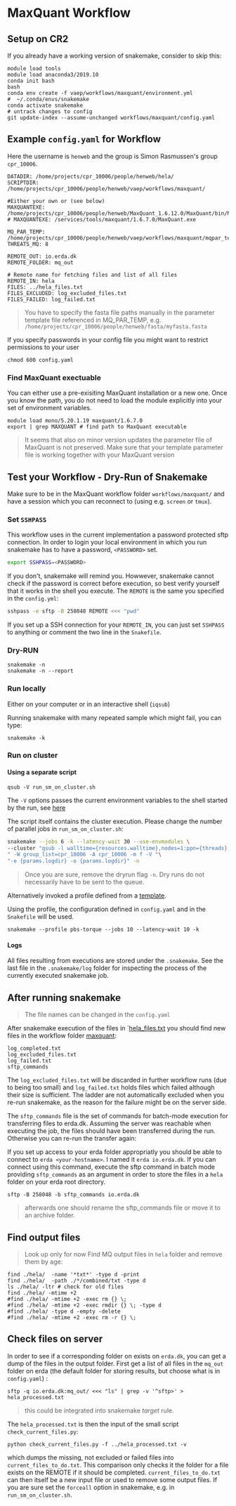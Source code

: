 # MaxQuant Workflow

## Setup on CR2
If you already have a working version of snakemake, consider to skip this:
```
module load tools
module load anaconda3/2019.10
conda init bash
bash
conda env create -f vaep/workflows/maxquant/environment.yml
#  ~/.conda/envs/snakemake
conda activate snakemake
# untrack changes to config
git update-index --assume-unchanged workflows/maxquant/config.yaml 
```

## Example `config.yaml` for Workflow
Here the username is `henweb` and the group is Simon Rasmussen's group `cpr_10006`.

```
DATADIR: /home/projects/cpr_10006/people/henweb/hela/
SCRIPTDIR: /home/projects/cpr_10006/people/henweb/vaep/workflows/maxquant/

#Either your own or (see below)
MAXQUANTEXE: /home/projects/cpr_10006/people/henweb/MaxQuant_1.6.12.0/MaxQuant/bin/MaxQuantCmd.exe
# MAXQUANTEXE: /services/tools/maxquant/1.6.7.0/MaxQuant.exe

MQ_PAR_TEMP: /home/projects/cpr_10006/people/henweb/vaep/workflows/maxquant/mqpar_template_1.6.xml
THREATS_MQ: 8

REMOTE_OUT: io.erda.dk
REMOTE_FOLDER: mq_out

# Remote name for fetching files and list of all files
REMOTE_IN: hela
FILES: ../hela_files.txt
FILES_EXCLUDED: log_excluded_files.txt
FILES_FAILED: log_failed.txt
```

> You have to specify the fasta file paths manually in the parameter template file
> referenced in MQ_PAR_TEMP, e.g. `/home/projects/cpr_10006/people/henweb/fasta/myfasta.fasta`

If you specify passwords in your config file you might want to restrict permissions to your user

```
chmod 600 config.yaml
```

### Find MaxQuant exectuable
You can either use a pre-exisiting MaxQuant installation or a  new one.
Once you know the path, you do not need to load the module explicitly
into your set of environment variables.
```
module load mono/5.20.1.19 maxquant/1.6.7.0
export | grep MAXQUANT # find path to MaxQuant executable
```

> It seems that also on minor version updates the parameter file of MaxQuant is
> not preserved. Make sure that your template parameter file is working together
> with your MaxQuant version

## Test your Workflow - Dry-Run of Snakemake

Make sure to be in the MaxQuant workflow folder `workflows/maxquant/` and
have a session which you can reconnect to (using e.g. `screen` or `tmux`).

### Set `SSHPASS`
This workflow uses in the current implementation a password protected sftp
connection. In order to login your local environment in which you run
snakemake has to have a password,  `<PASSWORD>` set.

```bash
export SSHPASS=<PASSWORD>
```

If you don't, snakemake will remind you.
Howwever, snakemake cannot check if the password is correct
before execution, so best verify yourself that it works in the shell you execute.
The `REMOTE` is the same you specified in the `config.yml`:

```bash
sshpass -e sftp -B 258048 REMOTE <<< "pwd"
```

If you set up a SSH connection for your `REMOTE_IN`, you can just set `SSHPASS` to 
anything or comment the two line in the `Snakefile`.

### Dry-RUN

```
snakemake -n
snakemake -n --report
```

### Run locally

Either on your computer or in an interactive shell (`iqsub`)

Running snakemake with many repeated sample which might fail, you can type:
```
snakemake -k
```

### Run on cluster

#### Using a separate script

```
qsub -V run_sm_on_cluster.sh
```

The `-V` options passes the current environment variables to the shell started by the
run, see [here](http://docs.adaptivecomputing.com/torque/4-0-2/Content/topics/commands/qsub.htm)

The script itself contains the cluster execution. Please change the number of parallel jobs
in `run_sm_on_cluster.sh`:

```bash
snakemake --jobs 6 -k --latency-wait 30 --use-envmodules \
--cluster "qsub -l walltime={resources.walltime},nodes=1:ppn={threads},mem={resources.mem_mb}mb"\
" -W group_list=cpr_10006 -A cpr_10006 -m f -V "\
"-e {params.logdir} -o {params.logdir}" -n
```

> Once you are sure, remove the dryrun flag `-n`. Dry runs do not necessarily have to be
> sent to the queue.

Alternatively invoked a profile defined from a [template](https://github.com/Snakemake-Profiles/pbs-torque).

Using the profile, the configuration
defined in `config.yaml` and in the `Snakefile` will be used.

```
snakemake --profile pbs-torque --jobs 10 --latency-wait 10 -k
```

#### Logs

All files resulting from executions are stored under the `.snakemake`. See the last file
in the `.snakemake/log` folder for inspecting the process of the currently executed
snakemake job.


## After running snakemake

> The file names can be changed in the `config.yaml`

After snakemake execution of the files in `[hela_files.txt](../hela_files.txt)
you should find new files in the workflow folder [maxquant](vaep/workflows/maxquant):

```
log_completed.txt
log_excluded_files.txt
log_failed.txt
sftp_commands
```

The `log_excluded_files.txt` will be discarded in further workflow runs
(due to being too small) and `log_failed.txt` holds
files which failed although their size is sufficient. The ladder are not automatically
excluded when you re-run snakemake, as the reason for the failure might be on the
server side.

The `sftp_commands` file is the set of commands for batch-mode execution for
transferring files to erda.dk. Assuming the server was reachable when executing the
job, the files should have been transferred during the run. Otherwise you can re-run
the transfer again:

If you set up access to your erda folder appropriatly
you should be able to connect to `erda <your-hostname>`. I named it `erda io.erda.dk`.
If you can connect using this command, execute the sftp command in batch mode providing
`sftp_commands` as an argument in order to store the files in a `hela` folder on your
erda root directory.

```
sftp -B 258048 -b sftp_commands io.erda.dk
```

> afterwards one should rename the sftp_commands file or move it to an archive folder.

## Find output files
> Look up only for now
Find MQ output files in `hela` folder and remove them by age:
```
find ./hela/  -name '*txt*' -type d -print
find ./hela/  -path ./*/combined/txt -type d
ls ./hela/ -ltr # check for old files
find ./hela/ -mtime +2
#find ./hela/ -mtime +2 -exec rm {} \;
#find ./hela/ -mtime +2 -exec rmdir {} \; -type d
#find ./hela/ -type d -empty -delete
#find ./hela/ -mtime +2 -exec rm -r {} \;
```

## Check files on server

In order to see if a corresponding folder on exists on `erda.dk`, you can get a dump of the 
files in the output folder. First get a list of all files in the `mq_out` folder on erda 
(the default folder for storing results, but choose what is in `config.yaml`) :

```
sftp -q io.erda.dk:mq_out/ <<< "ls" | grep -v '^sftp>' > hela_processed.txt
```

> this could be integrated into snakemake _target_ rule.

The `hela_processed.txt` is then the input of the small script `check_current_files.py`:

```
python check_current_files.py -f ../hela_processed.txt -v
```

which dumps the missing, not excluded or failed files into `current_files_to_do.txt`. 
This comparison only checks it the folder for a file exists on the REMOTE if it should be 
completed. `current_files_to_do.txt` can then itself be a new input file or used to remove
some output files. If you are sure set the `forceall` option in snakemake, 
e.g. in `run_sm_on_cluster.sh`.
